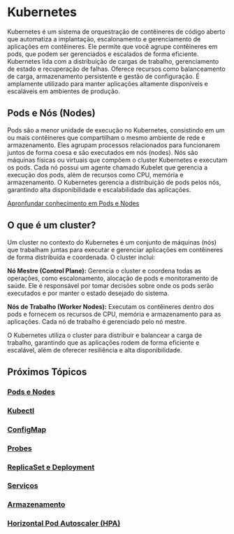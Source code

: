 # Kubernetes

Kubernetes é um sistema de orquestração de contêineres de código aberto que automatiza a implantação, escalonamento e gerenciamento de aplicações em contêineres. Ele permite que você agrupe contêineres em pods, que podem ser gerenciados e escalados de forma eficiente. Kubernetes lida com a distribuição de cargas de trabalho, gerenciamento de estado e recuperação de falhas. Oferece recursos como balanceamento de carga, armazenamento persistente e gestão de configuração. É amplamente utilizado para manter aplicações altamente disponíveis e escaláveis em ambientes de produção.


## Pods e Nós (Nodes)

Pods são a menor unidade de execução no Kubernetes, consistindo em um ou mais contêineres que compartilham o mesmo ambiente de rede e armazenamento. Eles agrupam processos relacionados para funcionarem juntos de forma coesa e são executados em nós (nodes). Nós são máquinas físicas ou virtuais que compõem o cluster Kubernetes e executam os pods. Cada nó possui um agente chamado Kubelet que gerencia a execução dos pods, além de recursos como CPU, memória e armazenamento. O Kubernetes gerencia a distribuição de pods pelos nós, garantindo alta disponibilidade e escalabilidade das aplicações.

[Apronfundar conhecimento em Pods e Nodes](pods_and_nodes.md)

## O que é um cluster?

Um cluster no contexto do Kubernetes é um conjunto de máquinas (nós) que trabalham juntas para executar e gerenciar aplicações em contêineres de forma distribuída e coordenada. O cluster inclui:

**Nó Mestre (Control Plane):** Gerencia o cluster e coordena todas as operações, como escalonamento, alocação de pods e monitoramento de saúde. Ele é responsável por tomar decisões sobre onde os pods serão executados e por manter o estado desejado do sistema.

**Nós de Trabalho (Worker Nodes):** Executam os contêineres dentro dos pods e fornecem os recursos de CPU, memória e armazenamento para as aplicações. Cada nó de trabalho é gerenciado pelo nó mestre.

O Kubernetes utiliza o cluster para distribuir e balancear a carga de trabalho, garantindo que as aplicações rodem de forma eficiente e escalável, além de oferecer resiliência e alta disponibilidade.

## Próximos Tópicos

### [Pods e Nodes](pods_and_nodes.md)

### [Kubectl](kubectl.md)

### [ConfigMap](configMap.md)

### [Probes](probes.md)

### [ReplicaSet e Deployment](replicaSet_and_deployment.md)

### [Serviços](services.md)

### [Armazenamento](storage.md)

### [Horizontal Pod Autoscaler (HPA)](horizontal_pod_autoscaler_HPA.md)

